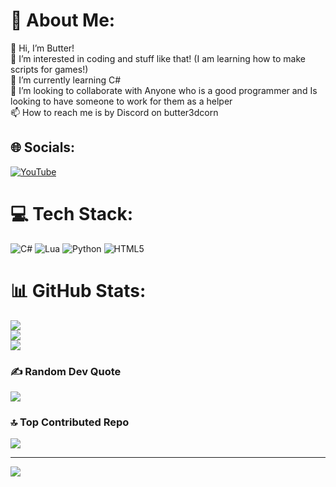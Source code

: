 # 💫 About Me:
👋 Hi, I’m Butter!<br>👀 I’m interested in coding and stuff like that! (I am learning how to make scripts for games!)<br>🌱 I’m currently learning C#<br>💞️ I’m looking to collaborate with Anyone who is a good programmer and Is looking to have someone to work for them as a helper<br>📫 How to reach me is by Discord on butter3dcorn


## 🌐 Socials:
[![YouTube](https://img.shields.io/badge/YouTube-%23FF0000.svg?logo=YouTube&logoColor=white)](https://youtube.com/@https://www.youtube.com/@Butter3dcorn) 

# 💻 Tech Stack:
![C#](https://img.shields.io/badge/c%23-%23239120.svg?style=for-the-badge&logo=csharp&logoColor=white) ![Lua](https://img.shields.io/badge/lua-%232C2D72.svg?style=for-the-badge&logo=lua&logoColor=white) ![Python](https://img.shields.io/badge/python-3670A0?style=for-the-badge&logo=python&logoColor=ffdd54) ![HTML5](https://img.shields.io/badge/html5-%23E34F26.svg?style=for-the-badge&logo=html5&logoColor=white)
# 📊 GitHub Stats:
![](https://github-readme-stats.vercel.app/api?username=Githubboyat3am&theme=dark&hide_border=false&include_all_commits=false&count_private=false)<br/>
![](https://github-readme-streak-stats.herokuapp.com/?user=Githubboyat3am&theme=dark&hide_border=false)<br/>
![](https://github-readme-stats.vercel.app/api/top-langs/?username=Githubboyat3am&theme=dark&hide_border=false&include_all_commits=false&count_private=false&layout=compact)

### ✍️ Random Dev Quote
![](https://quotes-github-readme.vercel.app/api?type=horizontal&theme=radical)

### 🔝 Top Contributed Repo
![](https://github-contributor-stats.vercel.app/api?username=Githubboyat3am&limit=5&theme=dark&combine_all_yearly_contributions=true)

---
[![](https://visitcount.itsvg.in/api?id=Githubboyat3am&icon=0&color=0)](https://visitcount.itsvg.in)

<!-- Proudly created with GPRM ( https://gprm.itsvg.in ) -->
